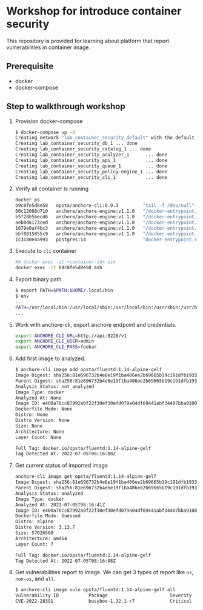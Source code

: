 # Workshop for introduce container security

This repository is provided for learning about platform that report vulnerabilities in container image.  

## Prerequisite

- docker
- docker-compose

## Step to walkthrough workshop

1. Provision docker-compose

    ```bash
    $ docker-compose up -d
    Creating network "lab_container_security_default" with the default driver
    Creating lab_container_security_db_1 ... done
    Creating lab_container_security_catalog_1 ... done
    Creating lab_container_security_analyzer_1      ... done
    Creating lab_container_security_api_1           ... done
    Creating lab_container_security_queue_1         ... done
    Creating lab_container_security_policy-engine_1 ... done
    Creating lab_container_security_cli_1           ... done
    ```

2. Verify all container is running

    ```bash
    docker ps
    b9c8fe5d8e58   opsta/anchore-cli:0.9.3         "tail -f /dev/null"      About a minute ago   Up About a minute                                                         lab_container_security_cli_1
    00c12008d710   anchore/anchore-engine:v1.1.0   "/docker-entrypoint.…"   About a minute ago   Up About a minute (healthy)   0.0.0.0:8228->8228/tcp, :::8228->8228/tcp   lab_container_security_api_1
    b5f28b5becd6   anchore/anchore-engine:v1.1.0   "/docker-entrypoint.…"   About a minute ago   Up About a minute (healthy)   8228/tcp                                    lab_container_security_queue_1
    aeb0d6173ced   anchore/anchore-engine:v1.1.0   "/docker-entrypoint.…"   About a minute ago   Up About a minute (healthy)   8228/tcp                                    lab_container_security_policy-engine_1
    1679e0af4bc3   anchore/anchore-engine:v1.1.0   "/docker-entrypoint.…"   About a minute ago   Up About a minute (healthy)   8228/tcp                                    lab_container_security_analyzer_1
    bbf8815855c9   anchore/anchore-engine:v1.1.0   "/docker-entrypoint.…"   About a minute ago   Up About a minute (healthy)   8228/tcp                                    lab_container_security_catalog_1
    1c3c80e4a993   postgres:14                     "docker-entrypoint.s…"   About a minute ago   Up About a minute (healthy)   5432/tcp                                    lab_container_security_db_1
    ```

3. Execute to `cli` container

    ```bash
    ## docker exec -it <container-id> ash
    docker exec -it b9c8fe5d8e58 ash
    ```

4. Export binary path

    ```bash
    $ export PATH=$PATH:$HOME/.local/bin
    $ env
    ...
    PATH=/usr/local/bin:/usr/local/sbin:/usr/local/bin:/usr/sbin:/usr/bin:/sbin:/bin:/home/anchore/.local/bin
    ...
    ```

5. Work with anchore-cli, export anchore endpoint and credentials.

    ```bash
    export ANCHORE_CLI_URL=http://api:8228/v1
    export ANCHORE_CLI_USER=admin
    export ANCHORE_CLI_PASS=foobar
    ```

6. Add first image to analyzed.

    ```bash
    $ anchore-cli image add opsta/fluentd:1.14-alpine-gelf
    Image Digest: sha256:81e696732b4e6e19f1ba406ee2b69665b19c191dfb19337e010485119744e525
    Parent Digest: sha256:81e696732b4e6e19f1ba406ee2b69665b19c191dfb19337e010485119744e525
    Analysis Status: not_analyzed
    Image Type: docker
    Analyzed At: None
    Image ID: e400a76cc87992a0f22f30ef30efd079a04df69441abf34407bba91005514104
    Dockerfile Mode: None
    Distro: None
    Distro Version: None
    Size: None
    Architecture: None
    Layer Count: None

    Full Tag: docker.io/opsta/fluentd:1.14-alpine-gelf
    Tag Detected At: 2022-07-05T08:16:08Z
    ```

7. Get current status of imported image

    ```bash
    anchore-cli image get opsta/fluentd:1.14-alpine-gelf
    Image Digest: sha256:81e696732b4e6e19f1ba406ee2b69665b19c191dfb19337e010485119744e525
    Parent Digest: sha256:81e696732b4e6e19f1ba406ee2b69665b19c191dfb19337e010485119744e525
    Analysis Status: analyzed
    Image Type: docker
    Analyzed At: 2022-07-05T08:16:41Z
    Image ID: e400a76cc87992a0f22f30ef30efd079a04df69441abf34407bba91005514104
    Dockerfile Mode: Guessed
    Distro: alpine
    Distro Version: 3.13.7
    Size: 57026560
    Architecture: amd64
    Layer Count: 7

    Full Tag: docker.io/opsta/fluentd:1.14-alpine-gelf
    Tag Detected At: 2022-07-05T08:16:08Z
    ```

8. Get vulnerabilities report to image. We can get 3 types of report like `os`, `non-os`, and `all`.

    ```bash
    $ anchore-cli image vuln opsta/fluentd:1.14-alpine-gelf all
    Vulnerability ID           Package                       Severity        Fix              CVE Refs              Vulnerability URL                                                   Type        Feed Group         Package Path                                                           
    CVE-2022-28391             busybox-1.32.1-r7             Critical        1.32.1-r8        CVE-2022-28391        http://cve.mitre.org/cgi-bin/cvename.cgi?name=CVE-2022-28391        APKG        alpine:3.13        pkgdb                                                                  
    ```
